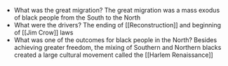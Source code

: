 - What was the great migration?
	The great migration was a mass exodus of black people from the South to the North
- What were the drivers?
	The ending of [[Reconstruction]] and beginning of [[Jim Crow]] laws
- What was one of the outcomes for black people in the North?
	Besides achieving greater freedom, the mixing of Southern and Northern blacks created a large cultural movement called the [[Harlem Renaissance]]